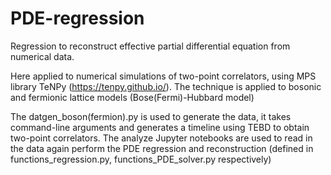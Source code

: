 # PDE-regression
Regression to reconstruct effective partial differential equation from numerical data.

Here applied to numerical simulations of two-point correlators, using MPS library TeNPy (https://tenpy.github.io/).
The technique is applied to bosonic and fermionic lattice models (Bose(Fermi)-Hubbard model)

The datgen_boson(fermion).py is used to generate the data, it takes command-line arguments and generates a timeline using TEBD to obtain two-point correlators.
The analyze Jupyter notebooks are used to read in the data again perform the PDE regression and reconstruction (defined in functions_regression.py, functions_PDE_solver.py respectively)
